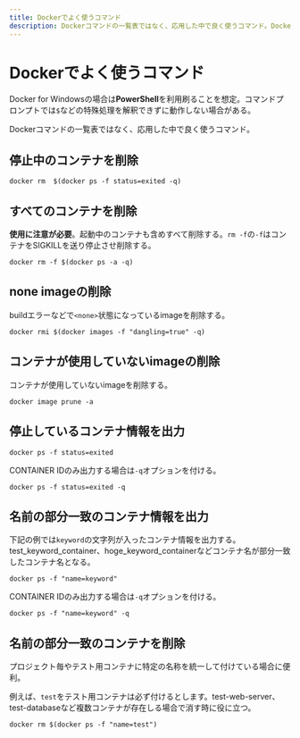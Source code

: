 ```yaml
---
title: Dockerでよく使うコマンド
description: Dockerコマンドの一覧表ではなく、応用した中で良く使うコマンド。Docker for Windowsの場合はPowerShellを利用刷ることを想定。コマンドプロンプトでは$などの特殊処理を解釈できずに動作しない場合がある。
---
```


# Dockerでよく使うコマンド

Docker for Windowsの場合は**PowerShell**を利用刷ることを想定。コマンドプロンプトでは`$`などの特殊処理を解釈できずに動作しない場合がある。

Dockerコマンドの一覧表ではなく、応用した中で良く使うコマンド。

## 停止中のコンテナを削除

```atom
docker rm  $(docker ps -f status=exited -q)
```

## すべてのコンテナを削除

**使用に注意が必要**。起動中のコンテナも含めすべて削除する。`rm -f`の`-f`はコンテナをSIGKILLを送り停止させ削除する。

```atom
docker rm -f $(docker ps -a -q)
```

## none imageの削除

buildエラーなどで`<none>`状態になっているimageを削除する。

```atom
docker rmi $(docker images -f "dangling=true" -q)
```

## コンテナが使用していないimageの削除

コンテナが使用していないimageを削除する。

```atom
docker image prune -a
```

## 停止しているコンテナ情報を出力

```atom
docker ps -f status=exited
```

CONTAINER IDのみ出力する場合は`-q`オプションを付ける。

```atom
docker ps -f status=exited -q
```

## 名前の部分一致のコンテナ情報を出力

下記の例では`keyword`の文字列が入ったコンテナ情報を出力する。test_keyword_container、hoge_keyword_containerなどコンテナ名が部分一致したコンテナ名となる。

```atom
docker ps -f "name=keyword"
```

CONTAINER IDのみ出力する場合は`-q`オプションを付ける。

```atom
docker ps -f "name=keyword" -q
```

## 名前の部分一致のコンテナを削除

プロジェクト毎やテスト用コンテナに特定の名称を統一して付けている場合に便利。

例えば、`test`をテスト用コンテナは必ず付けるとします。test-web-server、test-databaseなど複数コンテナが存在しる場合で消す時に役に立つ。

```atom
docker rm $(docker ps -f "name=test")
```
